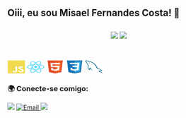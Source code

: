 ## Oiii, eu sou Misael Fernandes Costa! 🚀




##



<div align="center">
  <img height="180em" src="https://github-readme-stats.vercel.app/api?username=Misa733&show_icons=true&theme=radical"/>
  <img height="180em" src="https://github-readme-stats.vercel.app/api/top-langs/?username=Misa733&layout=compact&theme=radical"/>
</div>

##
<div style="display: inline_block"><br>
  <img align="center" alt="Misael-Js" height="30" width="40" src="https://raw.githubusercontent.com/devicons/devicon/master/icons/javascript/javascript-plain.svg">
  <img align="center" alt="Misael-React" height="30" width="40" src="https://raw.githubusercontent.com/devicons/devicon/master/icons/react/react-original.svg">
  <img align="center" alt="Misael-HTML" height="30" width="40" src="https://raw.githubusercontent.com/devicons/devicon/master/icons/html5/html5-original.svg">
  <img align="center" alt="Misael-CSS" height="30" width="40" src="https://raw.githubusercontent.com/devicons/devicon/master/icons/css3/css3-original.svg">
  <img align="center" alt="Misael-SQL" height="30" width="40" src="https://raw.githubusercontent.com/devicons/devicon/master/icons/mysql/mysql-original.svg">
</div>

### 🌍 Conecte-se comigo:

<a href="https://instagram.com/misael_733" target="_blank"><img src="https://img.shields.io/badge/-Instagram-%23E4405F?style=for-the-badge&logo=instagram&logoColor=white" target="_blank"></a>
<a href="https://mail.google.com/mail/?view=cm&fs=1&to=misaelfernandes2023@gmail.com" target="_blank">
<img src="https://img.shields.io/badge/-Email-%23333?style=for-the-badge&logo=gmail&logoColor=white" alt="Email" />
<a href="https://www.linkedin.com/in/misael-fernandes-costa" target="_blank"><img src="https://img.shields.io/badge/-LinkedIn-%230077B5?style=for-the-badge&logo=linkedin&logoColor=white" target="_blank"></a>



